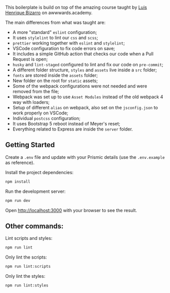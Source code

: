 This boilerplate is build on top of the amazing course taught by [Luis Henrique Bizarro](https://github.com/lhbizarro) on awwwards.academy.

The main differences from what was taught are:

* A more "standard" `eslint` configuration;
* It uses `stylelint` to lint our `css` and `scss`;
* `prettier` working together with `eslint` and `stylelint`;
* VSCode configuration to fix code errors on save;
* It includes a simple GitHub action that checks our code when a Pull Request is open;
* `husky` and `lint-staged` configured to lint and fix our code on `pre-commit`;
* A different folder structure, `styles` and `assets` live inside a `src` folder;
* `fonts` are stored inside the `assets` folder;
* New folder on the root for `static` assets;
* Some of the webpack configurations were not needed and were removed from the file;
* Webpack was set up to use `Asset Modules` instead of the old webpack 4 way with loaders;
* Setup of different `alias` on webpack, also set on the `jsconfig.json` to work properly on VSCode;
* Individual `postcss` configuration;
* It uses Bootstrap 5 reboot instead of Meyer's reset;
* Everything related to Express are inside the `server` folder.

## Getting Started

Create a `.env` file and update with your Prismic details (use the `.env.example` as reference).

Install the project dependencies:

```bash
npm install
```

Run the development server:

```bash
npm run dev
```

Open [http://localhost:3000](http://localhost:3000) with your browser to see the result.

## Other commands:

Lint scripts and styles:

```bash
npm run lint
```

Only lint the scripts:

```bash
npm run lint:scripts
```

Only lint the styles:

```bash
npm run lint:styles
```
